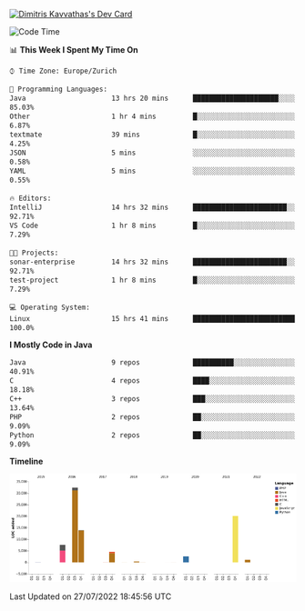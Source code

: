 <a href="https://app.daily.dev/JimR21"><img src="https://api.daily.dev/devcards/1a6ea627b9cf4de4a4f1b5f5cac8c85e.png?r=t8i" width="400" alt="Dimitris Kavvathas's Dev Card"/></a>

<!--START_SECTION:waka-->
![Code Time](http://img.shields.io/badge/Code%20Time-3%2C543%20hrs%2031%20mins-blue)

📊 **This Week I Spent My Time On** 

```text
⌚︎ Time Zone: Europe/Zurich

💬 Programming Languages: 
Java                     13 hrs 20 mins      █████████████████████░░░░   85.03% 
Other                    1 hr 4 mins         █░░░░░░░░░░░░░░░░░░░░░░░░   6.87% 
textmate                 39 mins             █░░░░░░░░░░░░░░░░░░░░░░░░   4.25% 
JSON                     5 mins              ░░░░░░░░░░░░░░░░░░░░░░░░░   0.58% 
YAML                     5 mins              ░░░░░░░░░░░░░░░░░░░░░░░░░   0.55%

🔥 Editors: 
IntelliJ                 14 hrs 32 mins      ███████████████████████░░   92.71% 
VS Code                  1 hr 8 mins         █░░░░░░░░░░░░░░░░░░░░░░░░   7.29%

🐱‍💻 Projects: 
sonar-enterprise         14 hrs 32 mins      ███████████████████████░░   92.71% 
test-project             1 hr 8 mins         █░░░░░░░░░░░░░░░░░░░░░░░░   7.29%

💻 Operating System: 
Linux                    15 hrs 41 mins      █████████████████████████   100.0%

```

**I Mostly Code in Java** 

```text
Java                     9 repos             ██████████░░░░░░░░░░░░░░░   40.91% 
C                        4 repos             ████░░░░░░░░░░░░░░░░░░░░░   18.18% 
C++                      3 repos             ███░░░░░░░░░░░░░░░░░░░░░░   13.64% 
PHP                      2 repos             ██░░░░░░░░░░░░░░░░░░░░░░░   9.09% 
Python                   2 repos             ██░░░░░░░░░░░░░░░░░░░░░░░   9.09%

```


**Timeline**

![Chart not found](https://raw.githubusercontent.com/JimR21/JimR21/master/charts/bar_graph.png) 


 Last Updated on 27/07/2022 18:45:56 UTC
<!--END_SECTION:waka-->

<!--
**JimR21/JimR21** is a ✨ _special_ ✨ repository because its `README.md` (this file) appears on your GitHub profile.

Here are some ideas to get you started:

- 🔭 I’m currently working on ...
- 🌱 I’m currently learning ...
- 👯 I’m looking to collaborate on ...
- 🤔 I’m looking for help with ...
- 💬 Ask me about ...
- 📫 How to reach me: ...
- 😄 Pronouns: ...
- ⚡ Fun fact: ...
-->
